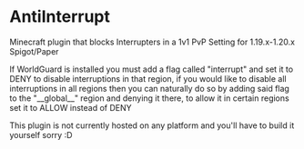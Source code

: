 # AntiInterrupt
Minecraft plugin that blocks Interrupters in a 1v1 PvP Setting for 1.19.x-1.20.x Spigot/Paper

If WorldGuard is installed you must add a flag called "interrupt" and set it to DENY to disable interruptions in that region, if you would like to disable all interruptions in all regions then you can naturally do so by adding said flag to the "\_\_global\_\_" region and denying it there, to allow it in certain regions set it to ALLOW instead of DENY

This plugin is not currently hosted on any platform and you'll have to build it yourself sorry :D
